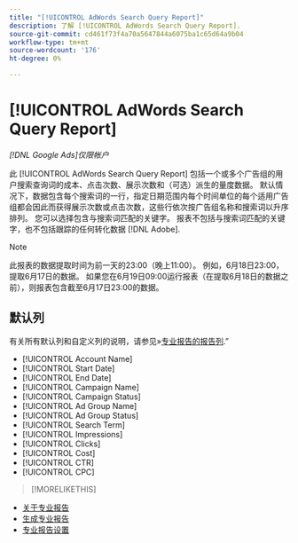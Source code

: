 ```yaml
---
title: "[!UICONTROL AdWords Search Query Report]"
description: 了解 [!UICONTROL AdWords Search Query Report].
source-git-commit: cd461f73f4a70a5647844a6075ba1c65d64a9b04
workflow-type: tm+mt
source-wordcount: '176'
ht-degree: 0%

---
```


# [!UICONTROL AdWords Search Query Report]

*[!DNL Google Ads]仅限帐户*

此 [!UICONTROL AdWords Search Query Report] 包括一个或多个广告组的用户搜索查询词的成本、点击次数、展示次数和（可选）派生的量度数据。 默认情况下，数据包含每个搜索词的一行，指定日期范围内每个时间单位的每个适用广告组都会因此而获得展示次数或点击次数，这些行依次按广告组名称和搜索词以升序排列。 您可以选择包含与搜索词匹配的关键字。 报表不包括与搜索词匹配的关键字，也不包括跟踪的任何转化数据 [!DNL Adobe].

>[!NOTE]
>
>此报表的数据提取时间为前一天的23:00（晚上11:00）。 例如，6月18日23:00，提取6月17日的数据。 如果您在6月19日09:00运行报表（在提取6月18日的数据之前），则报表包含截至6月17日23:00的数据。

## 默认列

有关所有默认列和自定义列的说明，请参见»[专业报告的报告列](specialty-report-columns.md).”

* [!UICONTROL Account Name]
* [!UICONTROL Start Date]
* [!UICONTROL End Date]
* [!UICONTROL Campaign Name]
* [!UICONTROL Campaign Status]
* [!UICONTROL Ad Group Name]
* [!UICONTROL Ad Group Status]
* [!UICONTROL Search Term]
* [!UICONTROL Impressions]
* [!UICONTROL Clicks]
* [!UICONTROL Cost]
* [!UICONTROL CTR]
* [!UICONTROL CPC]

>[!MORELIKETHIS]
* [关于专业报告](specialty-report-about.md)
* [生成专业报告](specialty-report-generate.md)
* [专业报告设置](specialty-report-settings.md)

